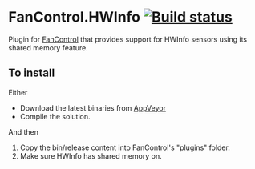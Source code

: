 # FanControl.HWInfo [![Build status](https://ci.appveyor.com/api/projects/status/ea76b9272trofoa6/branch/master?svg=true)](https://ci.appveyor.com/project/Rem0o/fancontrol-hwinfo/branch/master)

Plugin for [FanControl](https://github.com/Rem0o/FanControl.Releases) that provides support for HWInfo sensors using its shared memory feature.

## To install

Either
* Download the latest binaries from [AppVeyor](https://ci.appveyor.com/project/Rem0o/fancontrol-hwinfo/branch/master/artifacts)
* Compile the solution.

And then

1. Copy the bin/release content into FanControl's "plugins" folder.
2. Make sure HWInfo has shared memory on.
